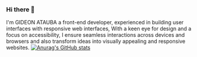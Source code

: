 ### Hi there 👋

I'm GIDEON ATAUBA a front-end developer, experienced in building user interfaces with responsive web interfaces, With a keen eye for design and a focus on accessibility, I ensure seamless interactions across devices and browsers and also transform ideas into visually appealing and responsive websites.
[![Anurag's GitHub stats](https://github-readme-stats.vercel.app/api?username=mfondev)](https://github.com/anuraghazra/github-readme-stats)
